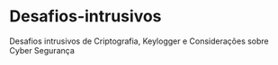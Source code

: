 # Desafios-intrusivos
Desafios intrusivos de Criptografia, Keylogger e Considerações sobre Cyber Segurança
